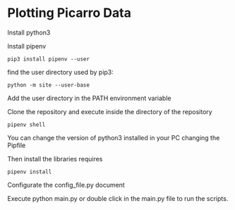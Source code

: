 # Plotting Picarro Data

Install python3

Install pipenv

```
pip3 install pipenv --user
```

find the user directory used by pip3:

```
python -m site --user-base
```

Add the user directory in the PATH environment variable


Clone the repository and execute inside the directory of the repository

```
pipenv shell
```

You can change the version of python3 installed in your PC changing the Pipfile

Then install the libraries requires 

```
pipenv install
```

Configurate the config\_file.py document

Execute python main.py or double click in the main.py file to run the scripts. 

